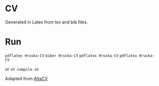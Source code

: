 # CV

Generated in Latex from tex and bib files.

# Run

```pdflatex Hruska-CV```
```biber Hruska-CV```
```pdflatex Hruska-CV```
```pdflatex Hruska-CV```

or
```sh compile.sh```


Adapted from [AltaCV](https://github.com/liantze/AltaCV)
